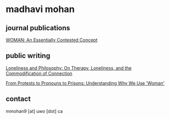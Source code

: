 <style>
    header {
        display: none;
    }
</style>
# madhavi mohan

## journal publications

[WOMAN: An Essentially Contested Concept](https://www.cambridge.org/core/journals/dialogue-canadian-philosophical-review-revue-canadienne-de-philosophie/article/woman-an-essentially-contested-concept/6939FE368547024E8184F10B60BED18D)

## public writing

[Loneliness and Philosophy: On Therapy, Loneliness, and the Commodification of Connection](https://blog.apaonline.org/2024/10/21/loneliness-and-philosophy-on-therapy-loneliness-and-the-commodification-of-connection/)

[From Protests to Pronouns to Prisons: Understanding Why We Use 'Woman'](https://blog.apaonline.org/2023/06/13/from-protests-to-pronouns-to-prisons-understanding-why-we-use-woman/)

## contact

mmohan9 [at] uwo [dot] ca
